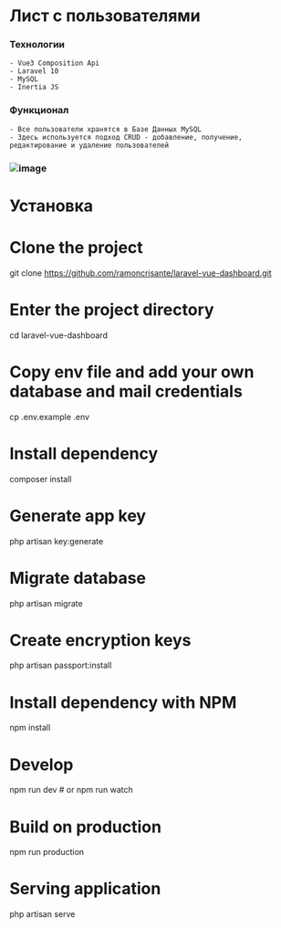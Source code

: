# Лист с пользователями
### Технологии
```
- Vue3 Composition Api
- Laravel 10
- MySQL
- Inertia JS
```

### Функционал
```
- Все пользователи хранятся в Базе Данных MySQL
- Здесь используется подход CRUD - добавление, получение, редактирование и удаление пользователей
```
### ![image](https://github.com/SergeyW1/user_list/assets/103772063/e7a98ce2-bdc7-4b58-bc7b-e36c66dcfe4c)


# Установка
 # Clone the project
 git clone https://github.com/ramoncrisante/laravel-vue-dashboard.git

 # Enter the project directory
 cd laravel-vue-dashboard

 # Copy env file and add your own database and mail credentials
 cp .env.example .env

 # Install dependency
 composer install

 # Generate app key
 php artisan key:generate
 
 # Migrate database
 php artisan migrate

 # Create encryption keys
 php artisan passport:install

 # Install dependency with NPM
 npm install

 # Develop
 npm run dev # or npm run watch

 # Build on production
 npm run production
 
 # Serving application
 php artisan serve
